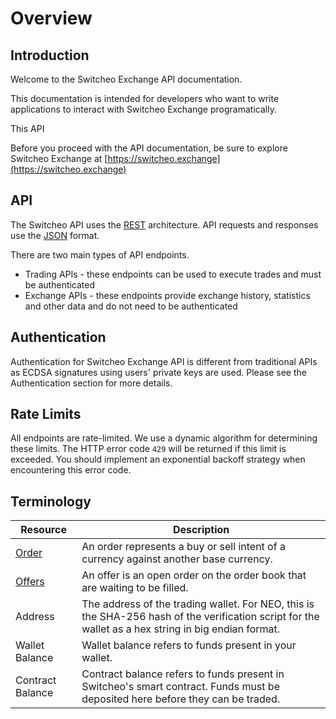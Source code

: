 # Overview

## Introduction

Welcome to the Switcheo Exchange API documentation.

This documentation is intended for developers who want to write applications to interact with Switcheo Exchange
programatically.

This API 

Before you proceed with the API documentation, be sure to explore Switcheo Exchange at [https://switcheo.exchange](https://switcheo.exchange)

## API

The Switcheo API uses the [REST](https://en.wikipedia.org/wiki/Representational_state_transfer) architecture.
API requests and responses use the [JSON](https://www.json.org/) format.

There are two main types of API endpoints.

- Trading APIs - these endpoints can be used to execute trades and must be authenticated
- Exchange APIs - these endpoints provide exchange history, statistics and other data and do not need to be authenticated

## Authentication

Authentication for Switcheo Exchange API is different from traditional APIs as ECDSA signatures using users' private keys
are used. Please see the Authentication section for more details.

## Rate Limits

All endpoints are rate-limited. We use a dynamic algorithm for determining these limits. The HTTP error code `429` will
be returned if this limit is exceeded. You should implement an exponential backoff strategy when encountering this error code. 

## Terminology

Resource | Description
--------- | -----------
[Order](#orders) | An order represents a buy or sell intent of a currency against another base currency.
[Offers](#offers) | An offer is an open order on the order book that are waiting to be filled.
Address | The address of the trading wallet. For NEO, this is the SHA-256 hash of the verification script for the wallet as a hex string in big endian format.
Wallet Balance | Wallet balance refers to funds present in your wallet.
Contract Balance | Contract balance refers to funds present in Switcheo's smart contract. Funds must be deposited here before they can be traded.  
